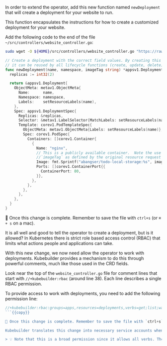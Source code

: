 
In order to extend the operator, add this new function named `newDeployment` that will create a deployment for your website to run.

This function encapsulates the instructions for how to create a customized deployment for your website.

Add the following code to the end of the file `~/src/controllers/website_controller.go`:

```bash
sudo wget -O ${HOME}/src/controllers/website_controller.go "https://raw.githubusercontent.com/chadmcrowell/k8s/main/operators/website_controller.go" && sudo wget -O ${HOME}/src/api/v1beta1/website_types.go "https://raw.githubusercontent.com/chadmcrowell/k8s/main/operators/website_types.go"
```

```go
// Create a deployment with the correct field values. By creating this in a function,
// it can be reused by all lifecycle functions (create, update, delete).
func newDeployment(name, namespace, imageTag string) *appsv1.Deployment {
  replicas := int32(2)

  return &appsv1.Deployment{
    ObjectMeta: metav1.ObjectMeta{
      Name:      name,
      Namespace: namespace,
      Labels:    setResourceLabels(name),
    },
    Spec: appsv1.DeploymentSpec{
      Replicas: &replicas,
      Selector: &metav1.LabelSelector{MatchLabels: setResourceLabels(name)},
      Template: corev1.PodTemplateSpec{
        ObjectMeta: metav1.ObjectMeta{Labels: setResourceLabels(name)},
        Spec: corev1.PodSpec{
          Containers: []corev1.Container{
            {
              Name: "nginx",
              // This is a publicly available container.  Note the use of
              //`imageTag` as defined by the original resource request spec.
              Image: fmt.Sprintf("abangser/todo-local-storage:%s", imageTag),
              Ports: []corev1.ContainerPort{{
                ContainerPort: 80,
              }},
            },
          },
        },
      },
    },
  }
}
```

💾 Once this change is complete. Remember to save the file with `ctrl+s` (or `⌘ + s` on a mac).

It is all well and good to tell the operator to create a deployment, but is it allowed? In Kubernetes there is strict role based access control (RBAC) that limits what actions people and applications can take.

With this new change, we now need allow the operator to work with deployments. Kubebuilder provides a mechanism to do this through powerful comments, much like those used in the CRD fields.

Look near the top of the `website_controller.go` file for comment lines that start with `//+kubebuilder:rbac` (around line 38). Each line describes a single RBAC permission.

To provide access to work with deployments, you need to add the following permission line:

```go
//+kubebuilder:rbac:groups=apps,resources=deployments,verbs=get;list;watch;create;update;patch;delete
```{{copy}}

💾 Once this change is complete. Remember to save the file with `ctrl+s` (or `⌘ + s` on a mac).

Kubebuilder translates this change into necessary service accounts when you build the deployment.

> 💡 Note that this is a broad permission since it allows all verbs. These can be limited when tighter security is necessary.

